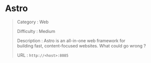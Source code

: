 # Astro

> Category : Web
> 
> Difficulty : Medium
> 
> Description : Astro is an all-in-one web framework for building fast, content-focused websites. What could go wrong ?
> 
> URL : `http://<host>:8085`
> 
